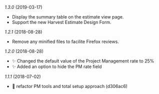 *1.3.0* (2019-03-17)
 - Display the summary table on the estimate view page.
 - Support the new Harvest Estimate Design Form.

*1.2.1* (2018-08-28)
  - Remove any minified files to facilite Firefox reviews.

*1.2.0* (2018-08-28)
  - ✨ Changed the default value of the Project Management rate to 25%
  - ✨ Added an option to hide the PM rate field

*1.1.1* (2018-07-02)
  - 🔨 refactor PM tools and total setup approach (d306ac6)
